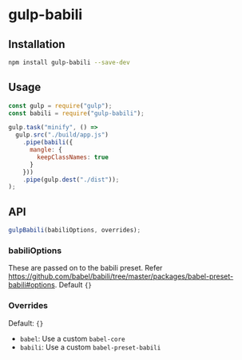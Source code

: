 # gulp-babili

## Installation

```sh
npm install gulp-babili --save-dev
```

## Usage

```js
const gulp = require("gulp");
const babili = require("gulp-babili");

gulp.task("minify", () =>
  gulp.src("./build/app.js")
    .pipe(babili({
      mangle: {
        keepClassNames: true
      }
    }))
    .pipe(gulp.dest("./dist"));
);
```

## API

```js
gulpBabili(babiliOptions, overrides);
```

### babiliOptions

These are passed on to the babili preset. Refer https://github.com/babel/babili/tree/master/packages/babel-preset-babili#options. Default `{}`

### Overrides

Default: `{}`

+ `babel`: Use a custom `babel-core`
+ `babili`: Use a custom `babel-preset-babili`
